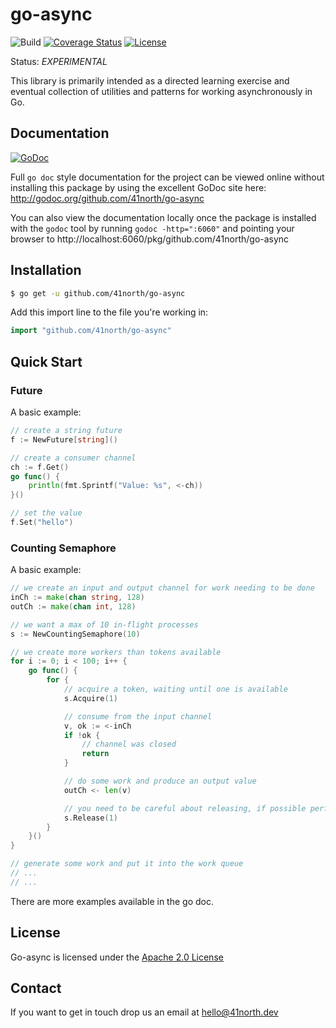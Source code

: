 # go-async

![Build](https://github.com/41north/go-async/actions/workflows/ci.yml/badge.svg)
[![Coverage Status](https://coveralls.io/repos/github/41north/go-async/badge.svg)](https://coveralls.io/github/41north/go-async)
[![License](https://img.shields.io/badge/License-Apache_2.0-blue.svg)](https://opensource.org/licenses/Apache-2.0)

Status: _EXPERIMENTAL_

This library is primarily intended as a directed learning exercise and eventual collection of utilities and patterns
for working asynchronously in Go.

## Documentation

[![GoDoc](https://img.shields.io/badge/godoc-reference-blue.svg)](http://godoc.org/github.com/41north/go-async)

Full `go doc` style documentation for the project can be viewed online without
installing this package by using the excellent GoDoc site here:
http://godoc.org/github.com/41north/go-async

You can also view the documentation locally once the package is installed with
the `godoc` tool by running `godoc -http=":6060"` and pointing your browser to
http://localhost:6060/pkg/github.com/41north/go-async

## Installation

```bash
$ go get -u github.com/41north/go-async
```

Add this import line to the file you're working in:

```Go
import "github.com/41north/go-async"
```

## Quick Start

### Future

A basic example:

```Go
// create a string future
f := NewFuture[string]()

// create a consumer channel
ch := f.Get()
go func() {
	println(fmt.Sprintf("Value: %s", <-ch))
}()

// set the value
f.Set("hello")
```

### Counting Semaphore

A basic example:

```go
// we create an input and output channel for work needing to be done
inCh := make(chan string, 128)
outCh := make(chan int, 128)

// we want a max of 10 in-flight processes
s := NewCountingSemaphore(10)

// we create more workers than tokens available
for i := 0; i < 100; i++ {
	go func() {
		for {
			// acquire a token, waiting until one is available
			s.Acquire(1)

			// consume from the input channel
			v, ok := <-inCh
			if !ok {
				// channel was closed
				return
			}

			// do some work and produce an output value
			outCh <- len(v)

			// you need to be careful about releasing, if possible perform it with defer
			s.Release(1)
		}
	}()
}

// generate some work and put it into the work queue
// ...
// ...
```

There are more examples available in the go doc.

## License

Go-async is licensed under the [Apache 2.0 License](LICENSE)

## Contact

If you want to get in touch drop us an email at [hello@41north.dev](mailto:hello@41north.dev)
